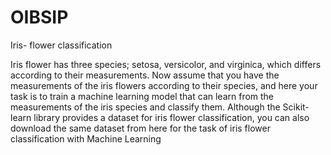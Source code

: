 # OIBSIP
Iris- flower classification

Iris flower has three species; setosa, versicolor, and virginica, which differs according to their measurements. Now assume that you have the measurements of the iris flowers according to their species, and here your task is to train a machine learning model that can learn from the measurements of the iris species and classify them.
Although the Scikit-learn library provides a dataset for iris flower classification, you can also download the same dataset from here for the task of iris flower classification with Machine Learning

